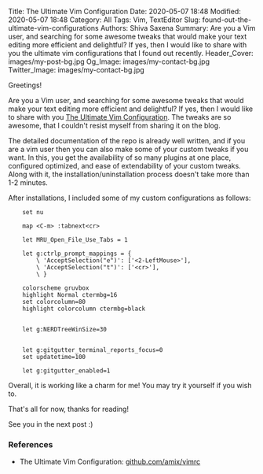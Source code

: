 Title: The Ultimate Vim Configuration
Date: 2020-05-07 18:48
Modified: 2020-05-07 18:48
Category: All 
Tags: Vim, TextEditor
Slug: found-out-the-ultimate-vim-configurations
Authors: Shiva Saxena
Summary: Are you a Vim user, and searching for some awesome tweaks that would make your text editing more efficient and delightful? If yes, then I would like to share with you the ultimate vim configurations that I found out recently.
Header_Cover: images/my-post-bg.jpg
Og_Image: images/my-contact-bg.jpg
Twitter_Image: images/my-contact-bg.jpg


Greetings!

Are you a Vim user, and searching for some awesome tweaks that would make your text editing more efficient and delightful? If yes, then I would like to share with you [The Ultimate Vim Configuration](https://github.com/amix/vimrc). The tweaks are so awesome, that I couldn't resist myself from sharing it on the blog.

The detailed documentation of the repo is already well written, and if you are a vim user then you can also make some of your custom tweaks if you want. In this, you get the availability of so many plugins at one place, configured optimized, and ease of extendability of your custom tweaks. Along with it, the installation/uninstallation process doesn't take more than 1-2 minutes.

After installations, I included some of my custom configurations as follows:

```shell
    set nu

    map <C-m> :tabnext<cr>

    let MRU_Open_File_Use_Tabs = 1

    let g:ctrlp_prompt_mappings = {
        \ 'AcceptSelection("e")': ['<2-LeftMouse>'],
        \ 'AcceptSelection("t")': ['<cr>'],
        \ }

    colorscheme gruvbox
    highlight Normal ctermbg=16
    set colorcolumn=80
    highlight colorcolumn ctermbg=black


    let g:NERDTreeWinSize=30


    let g:gitgutter_terminal_reports_focus=0
    set updatetime=100 

    let g:gitgutter_enabled=1
```

Overall, it is working like a charm for me! You may try it yourself if you wish to.

That's all for now, thanks for reading!

See you in the next post :)

### References
- The Ultimate Vim Configuration: [github.com/amix/vimrc](https://github.com/amix/vimrc)
